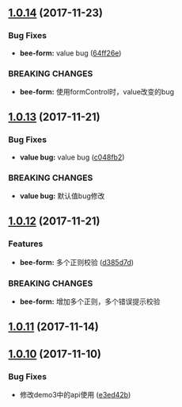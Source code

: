 <a name="1.0.14"></a>
## [1.0.14](https://github.com/tinper-bee/bee-form/compare/1.0.13...1.0.14) (2017-11-23)


### Bug Fixes

* **bee-form:** value bug ([64ff26e](https://github.com/tinper-bee/bee-form/commit/64ff26e))


### BREAKING CHANGES

* **bee-form:** 使用formControl时，value改变的bug



<a name="1.0.13"></a>
## [1.0.13](https://github.com/tinper-bee/bee-form/compare/1.0.12...1.0.13) (2017-11-21)


### Bug Fixes

* **value bug:** value bug ([c048fb2](https://github.com/tinper-bee/bee-form/commit/c048fb2))


### BREAKING CHANGES

* **value bug:** 默认值bug修改



<a name="1.0.12"></a>
## [1.0.12](https://github.com/tinper-bee/bee-form/compare/1.0.11...1.0.12) (2017-11-21)


### Features

* **bee-form:** 多个正则校验 ([d385d7d](https://github.com/tinper-bee/bee-form/commit/d385d7d))


### BREAKING CHANGES

* **bee-form:** 增加多个正则，多个错误提示校验



<a name="1.0.11"></a>
## [1.0.11](https://github.com/tinper-bee/bee-form/compare/1.0.10...1.0.11) (2017-11-14)



<a name="1.0.10"></a>
## [1.0.10](https://github.com/tinper-bee/bee-form/compare/e3ed42b...1.0.10) (2017-11-10)


### Bug Fixes

* 修改demo3中的api使用 ([e3ed42b](https://github.com/tinper-bee/bee-form/commit/e3ed42b))



